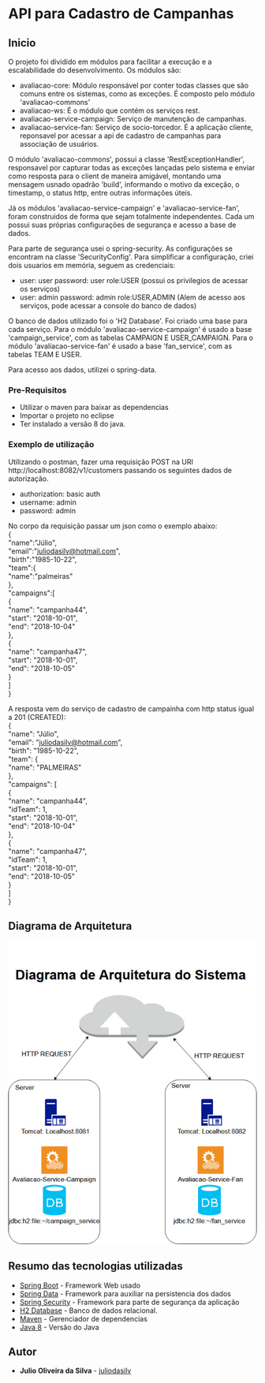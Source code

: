 ﻿# API para Cadastro de Campanhas

## Inicio

O projeto foi dividido em módulos para facilitar a execução e a escalabilidade do desenvolvimento.
Os módulos são:
 - avaliacao-core: Módulo responsável por conter todas classes que são comuns entre os sistemas, como as exceções. É composto pelo módulo 'avaliacao-commons'
 - avaliacao-ws: É o módulo que contém os serviços rest.
  - avaliacao-service-campaign: Serviço de manutenção de campanhas.
  - avaliacao-service-fan: Serviço de socio-torcedor. É a aplicação cliente, reponsavel por acessar a api de cadastro de campanhas para associação de usuários.

O módulo 'avaliacao-commons', possui a classe 'RestExceptionHandler', responsavel por capturar todas as exceções lançadas pelo sistema e enviar como resposta para o client de maneira amigável, montando uma mensagem usnado opadrão 'build', informando o motivo da exceção, o timestamp, o status http, entre outras informações úteis.
  
Já os módulos 'avaliacao-service-campaign' e 'avaliacao-service-fan', foram construidos de forma que sejam totalmente independentes. Cada um possui suas próprias configurações de segurança e acesso a base de dados.

Para parte de segurança usei o spring-security. As configurações se encontram na classe 'SecurityConfig'.
Para simplificar a configuração, criei dois usuarios em memória, seguem as credenciais:
 - user: user password: user role:USER (possui os privilegios de acessar os serviços)
 - user: admin password: admin role:USER,ADMIN (Alem de acesso aos serviços, pode acessar a console do banco de dados)

O banco de dados utilizado foi o 'H2 Database'. Foi criado uma base para cada serviço.
Para o módulo 'avaliacao-service-campaign' é usado a base 'campaign_service', com as tabelas CAMPAIGN E USER_CAMPAIGN.
Para o módulo 'avaliacao-service-fan' é usado a base 'fan_service', com as tabelas TEAM E USER.

Para acesso aos dados, utilizei o spring-data.

### Pre-Requisitos

- Utilizar o maven para baixar as dependencias
- Importar o projeto no eclipse
- Ter instalado a versão 8 do java.

### Exemplo de utilização
Utilizando o postman, fazer uma requisição POST na URI http://localhost:8082/v1/customers
passando os seguintes dados de autorização.
  - authorization: basic auth
  - username: admin
  - password: admin
  
  No corpo da requisição passar um json como o exemplo abaixo:<br/>
  {  <br/>
   "name":"Júlio",<br/>
   "email":"juliodasilv@hotmail.com",<br/>
   "birth":"1985-10-22",<br/>
   "team":{  <br/>
      "name":"palmeiras"<br/>
   },<br/>
   "campaigns":[  <br/>
    {<br/>
        "name": "campanha44",<br/>
        "start": "2018-10-01",<br/>
        "end": "2018-10-04"<br/>
    },<br/>
    {<br/>
        "name": "campanha47",<br/>
        "start": "2018-10-01",<br/>
        "end": "2018-10-05"<br/>
    }<br/>
   ]<br/>
  }	<br/>
 
 A resposta vem do serviço de cadastro de campainha com http status igual a 201 (CREATED):<br/>
 {<br/>
    "name": "Júlio",<br/>
    "email": "juliodasilv@hotmail.com",<br/>
    "birth": "1985-10-22",<br/>
    "team": {<br/>
        "name": "PALMEIRAS"<br/>
    },<br/>
    "campaigns": [<br/>
        {<br/>
            "name": "campanha44",<br/>
            "idTeam": 1,<br/>
            "start": "2018-10-01",<br/>
            "end": "2018-10-04"<br/>
        },<br/>
        {<br/>
            "name": "campanha47",<br/>
            "idTeam": 1,<br/>
            "start": "2018-10-01",<br/>
            "end": "2018-10-05"<br/>
        }<br/>
    ]<br/>
  } <br/>

## Diagrama de Arquitetura
![alt tag](https://raw.githubusercontent.com/juliodasilv/campaign-service/master/files/architecture_diagram.jpg)

## Resumo das tecnologias utilizadas

* [Spring Boot](https://spring.io/projects/spring-boot) - Framework Web usado
* [Spring Data](https://spring.io/projects/spring-data) - Framework para auxiliar na persistencia dos dados
* [Spring Security](https://spring.io/projects/spring-security) - Framework para parte de segurança da aplicação
* [H2 Database](http://www.h2database.com/html/main.html) - Banco de dados relacional.
* [Maven](https://maven.apache.org/) - Gerenciador de dependencias
* [Java 8](https://www.java.com/pt_BR/download/faq/java8.xml)  - Versão do Java

## Autor

* **Julio Oliveira da Silva** - [juliodasilv](https://github.com/juliodasilv)

